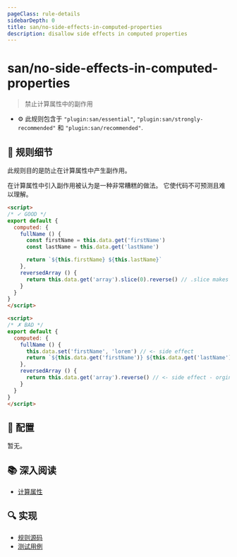 ```yaml
---
pageClass: rule-details
sidebarDepth: 0
title: san/no-side-effects-in-computed-properties
description: disallow side effects in computed properties
---
```

# san/no-side-effects-in-computed-properties
> 禁止计算属性中的副作用

- :gear: 此规则包含于 `"plugin:san/essential"`, `"plugin:san/strongly-recommended"` 和 `"plugin:san/recommended"`.

## :book: 规则细节

此规则目的是防止在计算属性中产生副作用。

在计算属性中引入副作用被认为是一种非常糟糕的做法。 它使代码不可预测且难以理解。

<eslint-code-block :rules="{'san/no-side-effects-in-computed-properties': ['error']}">

```html
<script>
/* ✓ GOOD */
export default {
  computed: {
    fullName () {
      const firstName = this.data.get('firstName')
      const lastName = this.data.get('lastName')

      return `${this.firstName} ${this.lastName}`
    },
    reversedArray () {
      return this.data.get('array').slice(0).reverse() // .slice makes a copy of the array, instead of mutating the orginal
    }
  }
}
</script>
```

</eslint-code-block>

<eslint-code-block :rules="{'san/no-side-effects-in-computed-properties': ['error']}">

```html
<script>
/* ✗ BAD */
export default {
  computed: {
    fullName () {
      this.data.set('firstName', 'lorem') // <- side effect
      return `${this.data.get('firstName')} ${this.data.get('lastName')}`
    },
    reversedArray () {
      return this.data.get('array').reverse() // <- side effect - orginal array is being mutated
    }
  }
}
</script>
```

</eslint-code-block>

## :wrench: 配置

暂无。

## :books: 深入阅读

- [计算属性](https://baidu.github.io/san/tutorial/component/#计算数据)

## :mag: 实现

- [规则源码](https://github.com/ecomfe/eslint-plugin-san/blob/main/lib/rules/no-side-effects-in-computed-properties.js)
- [测试用例](https://github.com/ecomfe/eslint-plugin-san/tree/main/__tests__/lib/rules/no-side-effects-in-computed-properties.test.js)
